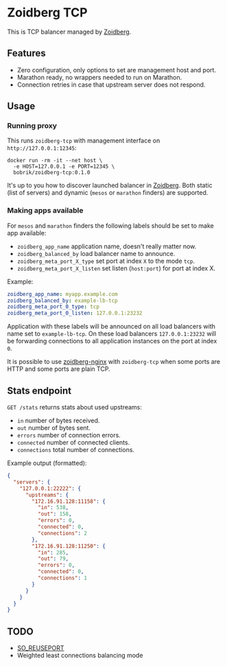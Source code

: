 # Zoidberg TCP

This is TCP balancer managed by [Zoidberg](https://github.com/bobrik/zoidberg).

## Features

* Zero configuration, only options to set are management host and port.
* Marathon ready, no wrappers needed to run on Marathon.
* Connection retries in case that upstream server does not respond.

## Usage

### Running proxy

This runs `zoidberg-tcp` with management interface on `http://127.0.0.1:12345`:

```
docker run -rm -it --net host \
  -e HOST=127.0.0.1 -e PORT=12345 \
  bobrik/zoidberg-tcp:0.1.0
```

It's up to you how to discover launched balancer in
[Zoidberg](https://github.com/bobrik/zoidberg). Both static (list of servers)
and dynamic (`mesos` or `marathon` finders) are supported.

### Making apps available

For `mesos` and `marathon` finders the following labels should be set
to make app available:

* `zoidberg_app_name` application name, doesn't really matter now.
* `zoidberg_balanced_by` load balancer name to announce.
* `zoidberg_meta_port_X_type` set port at index `X` to the mode `tcp`.
* `zoidberg_meta_port_X_listen` set listen (`host:port`) for port at index X.

Example:

```yaml
zoidberg_app_name: myapp.example.com
zoidberg_balanced_by: example-lb-tcp
zoidberg_meta_port_0_type: tcp
zoidberg_meta_port_0_listen: 127.0.0.1:23232
```

Application with these labels will be announced on all load balancers with name
set to `example-lb-tcp`. On these load balancers `127.0.0.1:23232` will be
forwarding connections to all application instances on the port at index `0`.

It is possible to use [zoidberg-nginx](https://github.com/bobrik/zoidberg-nginx)
with `zoidberg-tcp` when some ports are HTTP and some ports are plain TCP.

## Stats endpoint

`GET /stats` returns stats about used upstreams:

* `in` number of bytes received.
* `out` number of bytes sent.
* `errors` number of connection errors.
* `connected` number of connected clients.
* `connections` total number of connections.

Example output (formatted):

```json
{
  "servers": {
    "127.0.0.1:22222": {
      "upstreams": {
        "172.16.91.128:11158": {
          "in": 538,
          "out": 158,
          "errors": 0,
          "connected": 0,
          "connections": 2
        },
        "172.16.91.128:11250": {
          "in": 285,
          "out": 79,
          "errors": 0,
          "connected": 0,
          "connections": 1
        }
      }
    }
  }
}
```

## TODO

* [SO_REUSEPORT](https://lwn.net/Articles/542629/)
* Weighted least connections balancing mode
